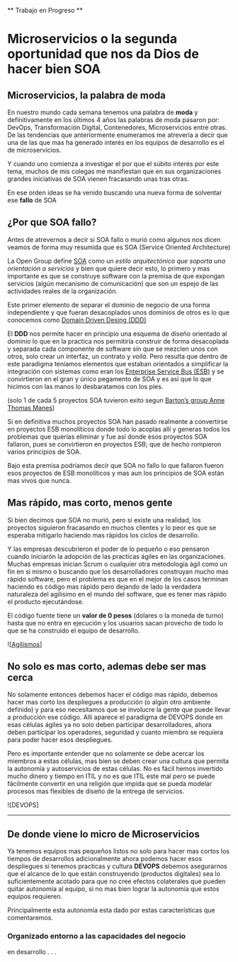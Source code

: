 

** Trabajo en Progreso **

# Microservicios o la segunda oportunidad que nos da Dios de hacer bien SOA



## Microservicios, la palabra de moda

En nuestro mundo cada semana tenemos una palabra de **moda** y definitivamente en los últimos 4 años las palabras de moda pasaron por: DevOps, Transformación Digital, Contenedores, Microservicios entre otras. De las tendencias que anteriormente enumeramos me atrevería a decir que una de las que mas ha generado interés en los equipos de desarrollo es el de microservicios.

Y cuando uno comienza a investigar el por que el  súbito interés por este tema, muchos de mis colegas me manifiestan  que en sus organizaciones grandes iniciativas de SOA vienen fracasando unas tras otras.

En ese orden ideas se ha venido buscando una nueva forma de solventar ese **fallo** de SOA


## ¿Por que SOA fallo?

Antes de atrevernos a decir si SOA fallo o murió como algunos nos dicen veamos de forma muy resumida que es SOA (Service Oriented Architecture)

La Open Group define [SOA](https://www.opengroup.org/soa/source-book/soa/p1.htm) como un *estilo arquitectónico que soporta una orientación a servicios* y bien que quiere decir esto, lo primero y mas importante es que se construye software con la premisa de que expongan servicios (algún mecanismo de comunicación) que son un espejo de las actividades reales de la organización.

Este primer elemento de separar el dominio de negocio de una forma independiente y que fueran desacoplados unos dominios de otros es lo que conocemos como [Domain Driven Desing (DDD)](http://dddcommunity.org/)

El **DDD** nos permite hacer en principio una esquema de diseño orientado al dominio lo que en la practica nos permitiría  construir de forma desacoplada y separada cada componente de software sin que se mezclen unos con otros, solo crear un interfaz, un contrato  y _voilà_. Pero resulta que dentro de este paradigma teníamos elementos que estaban orientados a simplificar la integración con sistemas  como eran los [Enterprise Service Bus (ESB)](https://en.wikipedia.org/wiki/Enterprise_service_bus) y se convirtieron en el gran y único pegamento  de SOA y es asi que lo que hicimos con las manos lo desbaratamos con los pies. 

(solo 1 de cada 5 proyectos SOA tuvieron exito segun [Barton’s group Anne Thomas Manes](https://www.infoq.com/news/2008/07/Only1/))

Si en definitiva muchos proyectos SOA han pasado realmente a convertirse en proyectos ESB monolíticos donde todo lo acoplas allí y generas todos los problemas que querías eliminar y  fue así donde esos proyectos SOA fallaron, pues se convirtieron en proyectos ESB; que de hecho rompieron varios principios de SOA.

Bajo esta premisa podríamos decir que SOA no fallo lo que fallaron fueron esos proyectos de ESB monolíticos y mas aun los principios de SOA están mas vivos que nunca.  

## Mas rápido, mas corto, menos gente

Si bien decimos que SOA no murió, pero si existe una realidad, los proyectos siguieron fracasando en muchos clientes y lo peor es que se esperaba mitigarlo haciendo mas rápidos los ciclos de desarrollo.

Y las empresas descubrieron el poder de lo pequeño o eso pensaron cuando iniciarón la adopción de las practicas ágiles en las organizaciones. Muchas empresas inician Scrum o cualquier otra metodología ágil como un fin en si mismo o buscando que los desarrolladores construyan mucho mas rápido software, pero el problema es que en el mejor de los casos terminan haciendo es código mas rápido pero dejando de lado la verdadera naturaleza del agilisimo en el mundo del software, que es tener mas rápido el producto ejecutándose.

El código fuente tiene un **valor de 0 pesos** (dolares o la moneda de turno) hasta que no entra en ejecución y los usuarios sacan provecho de todo lo que se ha construido el equipo de desarrollo.

![[Agilismos](http://johanachuquino.com/taller-en-gestion-de-proyectos-agiles/)]

## No solo es mas corto, ademas debe ser mas cerca

No solamente entonces debemos hacer el código mas rápido, debemos hacer mas corto los despliegues a producción (o algún otro ambiente definido) y para eso necesitamos que se involucre la gente que puede llevar a producción ese código. Allí aparece el paradigma de DEVOPS donde en esas células ágiles ya no solo deben  participar desarrolladores, ahora deben participar los operadores, seguridad y cuanto miembro se requiera para poder hacer esos despliegues.

Pero es importante entender que no solamente se debe acercar los miembros a estas células, mas bien se deben crear una cultura que permita la autonomía y autoservicios de estas células. No es fácil hemos invertido mucho dinero y tiempo en ITIL y no es que ITIL este mal pero se puede fácilmente convertir en una religión que impida que se pueda modelar procesos mas flexibles de diseño de la entrega de servicios.

![DEVOPS]

---
## De donde viene lo micro de Microservicios

Ya tenemos equipos mas pequeños listos no solo para hacer mas cortos los tiempos de desarrollos adicionalmente ahora podemos hacer esos despliegues si tenemos practicas y cultura **DEVOPS** debemos asegurarnos que  el alcance de lo que están construyendo (productos digitales) sea lo suficientemente acotado para que no cree efectos colaterales que pueden quitar autonomía al equipo, si no mas bien lograr la autonomía que estos equipos requieren.

Principalmente esta autonomía esta dado por estas características que comentaremos.

### Organizado entorno a las capacidades del negocio ###

en desarrollo . . .

